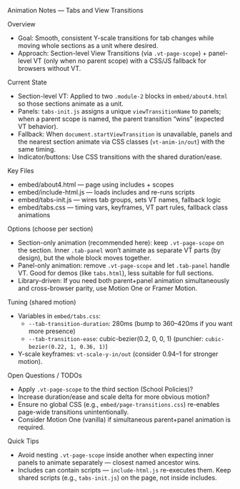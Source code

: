 Animation Notes — Tabs and View Transitions

Overview
- Goal: Smooth, consistent Y-scale transitions for tab changes while moving whole sections as a unit where desired.
- Approach: Section-level View Transitions (via `.vt-page-scope`) + panel-level VT (only when no parent scope) with a CSS/JS fallback for browsers without VT.

Current State
- Section-level VT: Applied to two `.module-2` blocks in `embed/about4.html` so those sections animate as a unit.
- Panels: `tabs-init.js` assigns a unique `viewTransitionName` to panels; when a parent scope is named, the parent transition “wins” (expected VT behavior).
- Fallback: When `document.startViewTransition` is unavailable, panels and the nearest section animate via CSS classes (`vt-anim-in/out`) with the same timing.
- Indicator/buttons: Use CSS transitions with the shared duration/ease.

Key Files
- embed/about4.html — page using includes + scopes
- embed/include-html.js — loads includes and re-runs scripts
- embed/tabs-init.js — wires tab groups, sets VT names, fallback logic
- embed/tabs.css — timing vars, keyframes, VT part rules, fallback class animations

Options (choose per section)
- Section-only animation (recommended here): keep `.vt-page-scope` on the section. Inner `.tab-panel` won’t animate as separate VT parts (by design), but the whole block moves together.
- Panel-only animation: remove `.vt-page-scope` and let `.tab-panel` handle VT. Good for demos (like `tabs.html`), less suitable for full sections.
- Library-driven: If you need both parent+panel animation simultaneously and cross-browser parity, use Motion One or Framer Motion.

Tuning (shared motion)
- Variables in `embed/tabs.css`:
  - `--tab-transition-duration`: 280ms (bump to 360–420ms if you want more presence)
  - `--tab-transition-ease`: cubic-bezier(0.2, 0, 0, 1) (punchier: `cubic-bezier(0.22, 1, 0.36, 1)`)
- Y-scale keyframes: `vt-scale-y-in/out` (consider 0.94–1 for stronger motion).

Open Questions / TODOs
- Apply `.vt-page-scope` to the third section (School Policies)?
- Increase duration/ease and scale delta for more obvious motion?
- Ensure no global CSS (e.g., `embed/page-transitions.css`) re-enables page-wide transitions unintentionally.
- Consider Motion One (vanilla) if simultaneous parent+panel animation is required.

Quick Tips
- Avoid nesting `.vt-page-scope` inside another when expecting inner panels to animate separately — closest named ancestor wins.
- Includes can contain scripts — `include-html.js` re-executes them. Keep shared scripts (e.g., `tabs-init.js`) on the page, not inside includes.


